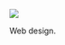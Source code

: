 ![](https://db-feed.s3.amazonaws.com/legacy/shotwin-2022-04-20_20-08-14-1650499716.png)

Web design. 
